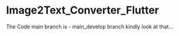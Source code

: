 # Image2Text_Converter_Flutter
The Code main branch is - main_develop branch kindly look at that...
